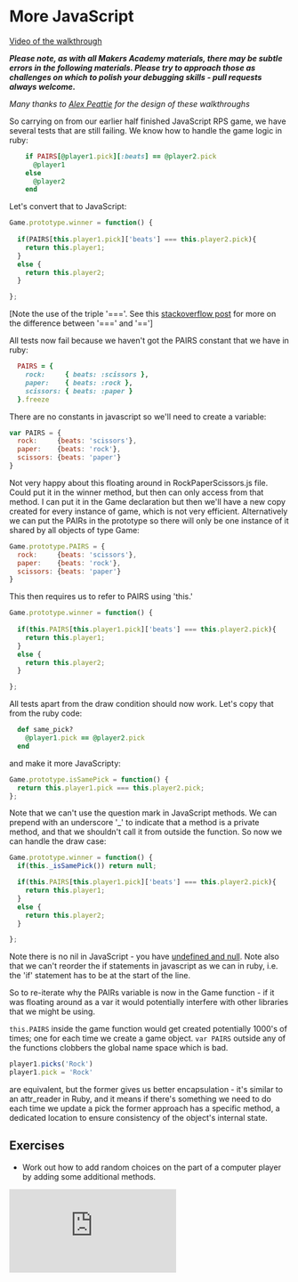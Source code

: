 More JavaScript
===============

[Video of the walkthrough](https://www.youtube.com/watch?v=xx3CB-ozO98)

***Please note, as with all Makers Academy materials, there may be subtle errors in the following materials.  Please try to approach those as challenges on which to polish your debugging skills - pull requests always welcome.***

*Many thanks to [Alex Peattie](https://github.com/alexpeattie) for the design of these walkthroughs*

So carrying on from our earlier half finished JavaScript RPS game, we have several tests that are still failing.  We know how to handle the game logic in ruby:

```ruby
    if PAIRS[@player1.pick][:beats] == @player2.pick
      @player1
    else
      @player2
    end
```

Let's convert that to JavaScript:

```javascript
Game.prototype.winner = function() {
  
  if(PAIRS[this.player1.pick]['beats'] === this.player2.pick){
    return this.player1;
  } 
  else {
    return this.player2; 
  }

};
```
[Note the use of the triple '==='.  See this [stackoverflow post](http://stackoverflow.com/questions/359494/does-it-matter-which-equals-operator-vs-i-use-in-javascript-comparisons) for more on the difference between '===' and '==']

All tests now fail because we haven't got the PAIRS constant that we have in ruby:

```ruby
  PAIRS = {
    rock:     { beats: :scissors },
    paper:    { beats: :rock },
    scissors: { beats: :paper }
  }.freeze
```

There are no constants in javascript so we'll need to create a variable:

```javascript
var PAIRS = {
  rock:     {beats: 'scissors'},
  paper:    {beats: 'rock'},
  scissors: {beats: 'paper'}
}
```

Not very happy about this floating around in RockPaperScissors.js file.  Could put it in the winner method, but then can only access from that method.  I can put it in the Game declaration but then we'll have a new copy created for every instance of game, which is not very efficient.  Alternatively we can put the PAIRs in the prototype so there will only be one instance of it shared by all objects of type Game:

```javascript
Game.prototype.PAIRS = {
  rock:     {beats: 'scissors'},
  paper:    {beats: 'rock'},
  scissors: {beats: 'paper'}
}
```

This then requires us to refer to PAIRS using 'this.'

```javascript
Game.prototype.winner = function() {
  
  if(this.PAIRS[this.player1.pick]['beats'] === this.player2.pick){
    return this.player1;
  } 
  else {
    return this.player2; 
  }

};
```

All tests apart from the draw condition should now work. Let's copy that from the ruby code:

```ruby
  def same_pick?
    @player1.pick == @player2.pick
  end
```

and make it more JavaScripty:

```javascript
Game.prototype.isSamePick = function() {
  return this.player1.pick === this.player2.pick;
};
```

Note that we can't use the question mark in JavaScript methods.  We can prepend with an underscore '_' to indicate that a method is a private method, and that we shouldn't call it from outside the function.  So now we can handle the draw case:


```javascript
Game.prototype.winner = function() {
  if(this._isSamePick()) return null;  

  if(this.PAIRS[this.player1.pick]['beats'] === this.player2.pick){
    return this.player1;
  } 
  else {
    return this.player2; 
  }

};
```

Note there is no nil in JavaScript - you have [undefined and null](http://stackoverflow.com/questions/5076944/what-is-the-difference-between-null-and-undefined-in-javascript).  Note also that we can't reorder the if statements in javascript as we can in ruby, i.e. the 'if' statement has to be at the start of the line.

So to re-iterate why the PAIRs variable is now in the Game function - if it was floating around as a var it would potentially interfere with other libraries that we might be using.

`this.PAIRS` inside the game function would get created potentially 1000's of times; one for each time we create a game object.  `var PAIRS` outside any of the functions clobbers the global name space which is bad.

```javascript
player1.picks('Rock')
player1.pick = 'Rock'
```

are equivalent, but the former gives us better encapsulation - it's similar to an attr_reader in Ruby, and it means if there's something we need to do each time we update a pick the former approach has a specific method, a dedicated location to ensure consistency of the object's internal state.

Exercises
------

* Work out how to add random choices on the part of a computer player by adding some additional methods.












![Tracking pixel](https://githubanalytics.herokuapp.com/course/walkthroughs/more_javascript.md)
